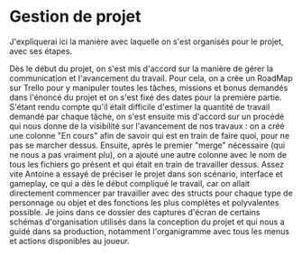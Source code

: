 # Gestion de projet

J'expliquerai ici la manière avec laquelle on s'est organisés pour le projet, avec ses étapes.

Dès le début du projet, on s'est mis d'accord sur la manière de gérer la communication et l'avancement du travail. Pour cela, on a crée un RoadMap sur Trello pour y manipuler toutes les tâches, missions et bonus demandés dans l'énoncé du projet et on s'est fixé des dates pour la première partie.
S'étant rendu compte qu'il était difficile d'estimer la quantité de travail demandé par chaque tâche, on s'est ensuite mis d'accord sur un procédé qui nous donne de la visibilité sur l'avancement de nos travaux : on a créé une colonne "En cours" afin de savoir qui est en train de faire quoi, pour ne pas se marcher dessus.
Ensuite, après le premier "merge" nécessaire (qui ne nous a pas vraiment plu), on a ajouté une autre colonne avec le nom de tous les fichiers go présent et qui était en train de travailler dessus.
Assez vite Antoine a essayé de préciser le projet dans son scénario, interface et gameplay, ce qui a dès le début compliqué le travail, car on allait directement commencer par travailler avec des structs pour chaque type de personnage ou objet et des fonctions les plus complètes et polyvalentes possible.
Je joins dans ce dossier des captures d'écran de certains schémas d'organisation utilisés dans la conception du projet et qui nous a guidé dans sa production, notamment l'organigramme avec tous les menus et actions disponibles au joueur.
